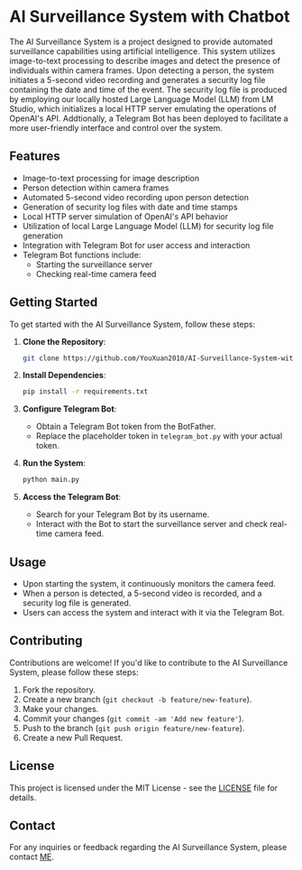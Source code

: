 # AI Surveillance System with Chatbot

The AI Surveillance System is a project designed to provide automated surveillance capabilities using artificial intelligence. 
This system utilizes image-to-text processing to describe images and detect the presence of individuals within camera frames. 
Upon detecting a person, the system initiates a 5-second video recording and generates a security log file containing the date and time of the event. 
The security log file is produced by employing our locally hosted Large Language Model (LLM) from LM Studio, which initializes a local HTTP server emulating the operations of OpenAI's API.
Addtionally, a Telegram Bot has been deployed to facilitate a more user-friendly interface and control over the system.

## Features

- Image-to-text processing for image description
- Person detection within camera frames
- Automated 5-second video recording upon person detection
- Generation of security log files with date and time stamps
- Local HTTP server simulation of OpenAI's API behavior
- Utilization of local Large Language Model (LLM) for security log file generation
- Integration with Telegram Bot for user access and interaction
- Telegram Bot functions include:
  - Starting the surveillance server
  - Checking real-time camera feed

## Getting Started

To get started with the AI Surveillance System, follow these steps:

1. **Clone the Repository**: 
    ```bash
    git clone https://github.com/YouXuan2010/AI-Surveillance-System-with-Chatbot.git
    ```

2. **Install Dependencies**: 
    ```bash
    pip install -r requirements.txt
    ```

3. **Configure Telegram Bot**:
    - Obtain a Telegram Bot token from the BotFather.
    - Replace the placeholder token in `telegram_bot.py` with your actual token.

4. **Run the System**:
    ```bash
    python main.py
    ```

5. **Access the Telegram Bot**:
    - Search for your Telegram Bot by its username.
    - Interact with the Bot to start the surveillance server and check real-time camera feed.

## Usage

- Upon starting the system, it continuously monitors the camera feed.
- When a person is detected, a 5-second video is recorded, and a security log file is generated.
- Users can access the system and interact with it via the Telegram Bot.

## Contributing

Contributions are welcome! If you'd like to contribute to the AI Surveillance System, please follow these steps:

1. Fork the repository.
2. Create a new branch (`git checkout -b feature/new-feature`).
3. Make your changes.
4. Commit your changes (`git commit -am 'Add new feature'`).
5. Push to the branch (`git push origin feature/new-feature`).
6. Create a new Pull Request.

## License

This project is licensed under the MIT License - see the [LICENSE](LICENSE) file for details.

## Contact

For any inquiries or feedback regarding the AI Surveillance System, please contact [ME](mailto:youxuan2010@gmail.com).
